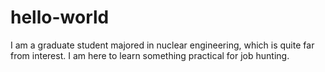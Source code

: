 # hello-world
I am a graduate student majored in nuclear engineering, which is quite far from interest. I am here to learn something practical for job hunting.
